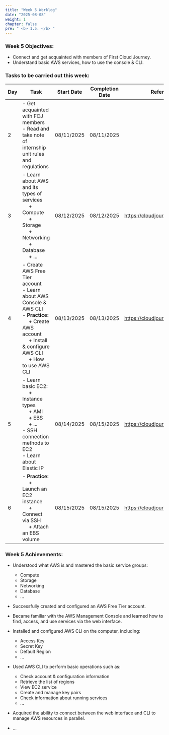 ```yaml
---
title: "Week 5 Worklog"
date: "2025-08-08"
weight: 1
chapter: false
pre: " <b> 1.5. </b> "
---
```


### Week 5 Objectives:

- Connect and get acquainted with members of First Cloud Journey.
- Understand basic AWS services, how to use the console & CLI.

### Tasks to be carried out this week:

| Day | Task                                                                                                                                                                                                   | Start Date | Completion Date | Reference Material                        |
| --- | ------------------------------------------------------------------------------------------------------------------------------------------------------------------------------------------------------ | ---------- | --------------- | ----------------------------------------- |
| 2   | - Get acquainted with FCJ members <br> - Read and take note of internship unit rules and regulations                                                                                                   | 08/11/2025 | 08/11/2025      |
| 3   | - Learn about AWS and its types of services <br>&emsp; + Compute <br>&emsp; + Storage <br>&emsp; + Networking <br>&emsp; + Database <br>&emsp; + ... <br>                                              | 08/12/2025 | 08/12/2025      | <https://cloudjourney.awsstudygroup.com/> |
| 4   | - Create AWS Free Tier account <br> - Learn about AWS Console & AWS CLI <br> - **Practice:** <br>&emsp; + Create AWS account <br>&emsp; + Install & configure AWS CLI <br> &emsp; + How to use AWS CLI | 08/13/2025 | 08/13/2025      | <https://cloudjourney.awsstudygroup.com/> |
| 5   | - Learn basic EC2: <br>&emsp; + Instance types <br>&emsp; + AMI <br>&emsp; + EBS <br>&emsp; + ... <br> - SSH connection methods to EC2 <br> - Learn about Elastic IP <br>                              | 08/14/2025 | 08/15/2025      | <https://cloudjourney.awsstudygroup.com/> |
| 6   | - **Practice:** <br>&emsp; + Launch an EC2 instance <br>&emsp; + Connect via SSH <br>&emsp; + Attach an EBS volume                                                                                     | 08/15/2025 | 08/15/2025      | <https://cloudjourney.awsstudygroup.com/> |

### Week 5 Achievements:

- Understood what AWS is and mastered the basic service groups:

  - Compute
  - Storage
  - Networking
  - Database
  - ...

- Successfully created and configured an AWS Free Tier account.

- Became familiar with the AWS Management Console and learned how to find, access, and use services via the web interface.

- Installed and configured AWS CLI on the computer, including:

  - Access Key
  - Secret Key
  - Default Region
  - ...

- Used AWS CLI to perform basic operations such as:

  - Check account & configuration information
  - Retrieve the list of regions
  - View EC2 service
  - Create and manage key pairs
  - Check information about running services
  - ...

- Acquired the ability to connect between the web interface and CLI to manage AWS resources in parallel.
- ...
